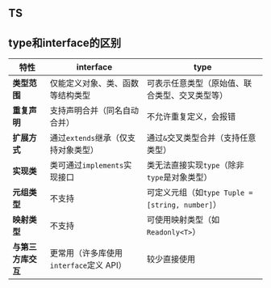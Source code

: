 ## TS

## type和interface的区别

| **特性**           | **interface**                           | **type**                                        |
| ------------------ | --------------------------------------- | ----------------------------------------------- |
| **类型范围**       | 仅能定义对象、类、函数等结构类型        | 可表示任意类型（原始值、联合类型、交叉类型等）  |
| **重复声明**       | 支持声明合并（同名自动合并）            | 不允许重复定义，会报错                          |
| **扩展方式**       | 通过`extends`继承（仅支持对象类型）     | 通过`&`交叉类型合并（支持任意类型）             |
| **实现类**         | 类可通过`implements`实现接口            | 类无法直接实现`type`（除非`type`是对象类型）    |
| **元组类型**       | 不支持                                  | 可定义元组（如`type Tuple = [string, number]`） |
| **映射类型**       | 不支持                                  | 可使用映射类型（如`Readonly<T>`）               |
| **与第三方库交互** | 更常用（许多库使用`interface`定义 API） | 较少直接使用                                    |